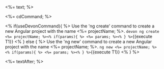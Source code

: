 <%= text; %>

<%= cdCommand; %>

<% if(useDevonCommand){ %>
Use the 'ng create' command to create a new Angular project with the name <%= projectName; %>.
`devon ng create <%= projectName; %><% if(params){ %> <%= params; %><% } %>`{{execute T1}}
<% } else { %>
Use the 'ng new' command to create a new Angular project with the name <%= projectName; %>.
`ng new <%= projectName; %><% if(params){ %> <%= params; %><% } %>`{{execute T1}}
<% } %>

<%= textAfter; %>